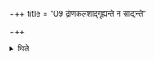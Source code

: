 +++
title = "09 द्रोणकलशाद्गृह्यन्ते न साद्यन्ते"

+++

<details><summary>थिते</summary>

द्रोणकलशाद्गृह्यन्ते । न साद्यन्ते ९
</details>

